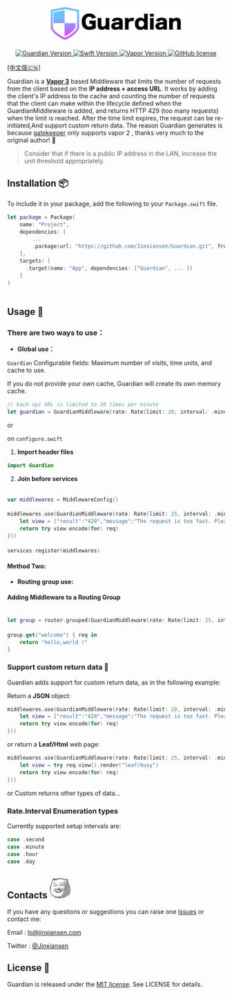 
<p align="center">
    <img height="80" src="image/Guardian.png"/>
    <br>
    <br>
    <a href="https://github.com/Jinxiansen/Guardian">
        <img src="https://img.shields.io/badge/Guardian-1.0.5-brightgreen.svg" alt="Guardian Version">
    </a>
    <a href="http://swift.org">
        <img src="https://img.shields.io/badge/Swift-4.1-brightgreen.svg" alt="Swift Version">
    </a>
    <a href="http://vapor.codes">
        <img src="https://img.shields.io/badge/Vapor-3-F6CBCA.svg" alt="Vapor Version">
    </a>
    <a href="LICENSE">
        <img src="https://img.shields.io/badge/license-MIT-blue.svg" alt="GitHub license">
    </a>
</p>


[[中文版🇨🇳]](README_CN.md)

Guardian is a **[Vapor 3](https://vapor.codes)** based Middleware that limits the number of requests from the client based on the **IP address + access URL**.
It works by adding the client's IP address to the cache and counting the number of requests that the client can make within the lifecycle defined when the GuardianMiddleware is added, and returns HTTP 429 (too many requests) when the limit is reached. After the time limit expires, the request can be re-initiated,And support custom return data. 
The reason Guardian generates is because [gatekeeper](https://github.com/nodes-vapor/gatekeeper) only supports vapor 2 , thanks very much to the original author! 🍺

> Consider that if there is a public IP address in the LAN, increase the unit threshold appropriately.


## Installation 📦

To include it in your package, add the following to your `Package.swift` file.

```swift
let package = Package(
    name: "Project",
    dependencies: [
        ...
        .package(url: "https://github.com/Jinxiansen/Guardian.git", from: "3.0.0"),
    ],
    targets: [
      .target(name: "App", dependencies: ["Guardian", ... ])
    ]
)
        
```


## Usage 🚀

### There are two ways to use：

* **Global use：**


`Guardian` Configurable fields: Maximum number of visits, time units, and cache to use.

If you do not provide your own cache, Guardian will create its own memory cache.

```swift
// Each api URL is limited to 20 times per minute
let guardian = GuardianMiddleware(rate: Rate(limit: 20, interval: .minute)) 
```
or 


on `configure.swift`

1. **Import header files**

```swift
import Guardian
```

2. **Join before services**

```swift

var middlewares = MiddlewareConfig() 

middlewares.use(GuardianMiddleware(rate: Rate(limit: 25, interval: .minute), closure: { (req) -> EventLoopFuture<Response>? in
	let view = ["result":"429","message":"The request is too fast. Please try again later!"]
	return try view.encode(for: req)
}))

services.register(middlewares)

```


#### Method Two:

* **Routing group use:**

#### Adding Middleware to a Routing Group

```Swift
 
let group = router.grouped(GuardianMiddleware(rate: Rate(limit: 25, interval: .minute)))

group.get("welcome") { req in
    return "hello,world !"
}
```

### Support custom return data 📌
Guardian adds support for custom return data, as in the following example:

Return a **JSON** object:

```Swift
middlewares.use(GuardianMiddleware(rate: Rate(limit: 20, interval: .minute), closure: { (req) -> EventLoopFuture<Response>? in
	let view = ["result":"429","message":"The request is too fast. Please try again later!"]
	return try view.encode(for: req)
}))
```

or return a **Leaf/Html** web page:

```Swift 
middlewares.use(GuardianMiddleware(rate: Rate(limit: 25, interval: .minute), closure: { (req) -> EventLoopFuture<Response>? in
	let view = try req.view().render("leaf/busy")
	return try view.encode(for: req)
}))
```

or Custom returns other types of data...

### Rate.Interval Enumeration types

Currently supported setup intervals are:

```swift
case .second
case .minute
case .hour
case .day
```

## Contacts	![](image/zz.jpg)

If you have any questions or suggestions you can raise one [Issues](https://github.com/Jinxiansen/Guardian/issues) or contact me:

Email : [hi@jinxiansen.com](hi@jinxiansen.com)

Twitter : [@Jinxiansen](https://twitter.com/jinxiansen)

## License 📄


Guardian is released under the [MIT license](LICENSE). See LICENSE for details.
